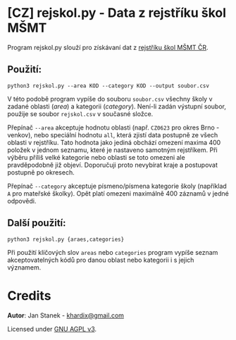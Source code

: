 # [CZ] rejskol.py - Data z rejstříku škol MŠMT

Program rejskol.py slouží pro získávaní dat z [rejstříku škol MŠMT
ČR](http://rejskol.msmt.cz).

## Použití:

    python3 rejskol.py --area KOD --category KOD --output soubor.csv

V této podobě program vypíše do souboru `soubor.csv` všechny školy v zadané oblasti (*area*)
a kategorii (*category*). Není-li zadán výstupní soubor, použije se soubor `rejskol.csv`
v současné složce.

Přepínač `--area` akceptuje hodnotu oblasti (např. `CZ0623` pro okres Brno - venkov), 
nebo speciální hodnotu `all`, která zjistí data postupně ze všech oblasti v rejstříku.
Tato hodnota jako jediná obchází omezení maxima 400 položek v jednom seznamu, které
je nastaveno samotným rejstříkem. Při výběru příliš velké kategorie nebo oblasti se
toto omezeni ale pravděpodobně již objeví. Doporučuji proto nevybírat kraje a
postupovat postupně po okresech.

Přepínač `--category` akceptuje písmeno/písmena kategorie školy (například `A` pro mateřské
školky). Opět platí omezeni maximálně 400 záznamů v jedné odpovědi.

## Další použití:

    python3 rejskol.py {araes,categories}

Při použití klíčových slov `areas` nebo `categories` program vypíše seznam akceptovatelných
kódů pro danou oblast nebo kategorii i s jejich významem.

# Credits

**Autor**: Jan Stanek - <khardix@gmail.com>

Licensed under [GNU AGPL v3](http://www.gnu.org/licenses/agpl-3.0.html).

